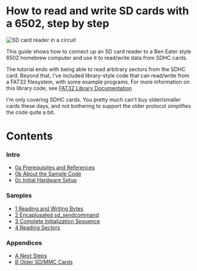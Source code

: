 # How to read and write SD cards with a 6502, step by step

<img src="img/sdcardreader6502.jpg" title="SD card reader in a circuit">

This guide shows how to connect up an SD card reader to a Ben Eater style 6502
homebrew computer and use it to read/write data from SDHC cards.

The tutorial ends with being able to read arbitrary sectors from the SDHC card.
Beyond that, I've included library-style code that can read/write from a FAT32 filesystem,
with some example programs.  For more information on this library code, see
[FAT32 Library Documentation](doc/FAT32Library.md)

I'm only covering SDHC cards.  You pretty much can't buy older/smaller
cards these days, and not bothering to support the older protocol simplifies
the code quite a bit.

# Contents

### Intro
* [0a Prerequisites and References](doc/0a_Prereqs.md)
* [0b About the Sample Code](doc/0b_SampleCode.md)
* [0c Initial Hardware Setup](doc/0c_HardwareSetup.md)

### Samples
* [1  Reading and Writing Bytes](doc/1_ReadingWritingBytes.md)
* [2  Encaplusated sd\_sendcommand](doc/2_SendCommand.md)
* [3  Complete Initialization Sequence](doc/3_Initialization.md)
* [4  Reading Sectors](doc/4_ReadingSectors.md)
  
### Appendices
* [A  Next Steps](doc/A_NextSteps.md)
* [B  Older SD/MMC Cards](doc/B_OlderCards.md)

